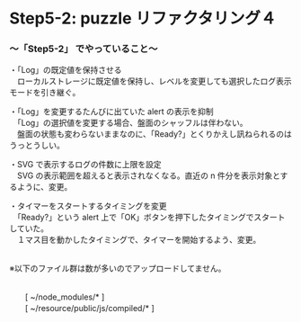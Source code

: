 # Step5-2: puzzle リファクタリング４

### 〜「Step5-2」 でやっていること〜

・「Log」の既定値を保持させる<br>
　ローカルストレージに既定値を保持し、レベルを変更しても選択したログ表示モードを引き継ぐ。<br>

・「Log」を変更するたんびに出ていた alert の表示を抑制<br>
　「Log」の選択値を変更する場合、盤面のシャッフルは伴わない。<br>
　盤面の状態も変わらないままなのに、「Ready?」とくりかえし訊ねられるのはうっとうしい。<br>

・SVG で表示するログの件数に上限を設定<br>
　SVG の表示範囲を超えると表示されなくなる。直近の n 件分を表示対象とするように、変更。<br>

・タイマーをスタートするタイミングを変更<br>
　「Ready?」という alert 上で「OK」ボタンを押下したタイミングでスタートしていた。<br>
　１マス目を動かしたタイミングで、タイマーを開始するよう、変更。<br><br>

※以下のファイル群は数が多いのでアップロードしてません。<br><br>

　　[ ~/node_modules/* ]<br>
　　[ ~/resource/public/js/compiled/* ]<br><br>
